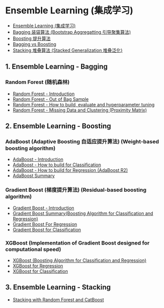 # Ensemble Learning (集成学习)
  * [Ensemble Learning (集成学习)](https://github.com/yangshiteng/StatQuest-Study-Notes/blob/main/Notes/Ensemble%20Learning.md)
  * [Bagging 装袋算法 (Bootstrap Aggregatting 引导聚集算法)](https://github.com/yangshiteng/StatQuest-Study-Notes/blob/main/Notes/Bagging.md)
  * [Boosting 提升算法](https://github.com/yangshiteng/StatQuest-Study-Notes/blob/main/Notes/Boosting.md)
  * [Bagging vs Boosting](https://github.com/yangshiteng/StatQuest-Study-Notes/blob/main/Notes/Bagging%20vs%20Boosting.md)
  * [Stacking 堆叠算法 (Stacked Generalization 堆叠泛化)](https://github.com/yangshiteng/StatQuest-Study-Notes/blob/main/Notes/stacking.md)

## 1. Ensemble Learning - Bagging

### Random Forest (随机森林)
  * [Random Forest - Introduction](https://github.com/yangshiteng/StatQuest-Study-Notes/blob/main/Notes/Random%20Forest.md)
  * [Random Forest - Out of Bag Sample](https://github.com/yangshiteng/StatQuest-Study-Notes/blob/main/Notes/outofbagsample.md)
  * [Random Forest - How to build, evaluate and hyperparameter tuning](https://github.com/yangshiteng/StatQuest-Study-Notes/blob/main/Notes/RandomForest.pdf)
  * [Random Forest - Missing Data and Clustering (Proximity Matrix)](https://github.com/yangshiteng/StatQuest-Study-Notes/blob/main/Notes/TreemodelMissingdata.pdf)

## 2. Ensemble Learning - Boosting

### AdaBoost (Adaptive Boosting 自适应提升算法) (Weight-based boosting algorithm)
  * [AdaBoost - Introduction](https://github.com/yangshiteng/StatQuest-Study-Notes/blob/main/Notes/AdaBoost%20Introduction.md)
  * [AdaBoost - How to build for Classification](https://github.com/yangshiteng/StatQuest-Study-Notes/blob/main/Notes/AdaBoost.pdf)
  * [AdaBoost - How to build for Regression (AdaBoost R2)](https://github.com/yangshiteng/StatQuest-Study-Notes/blob/main/Notes/Adaboost%20for%20Regression.md)
  * [AdaBoost Summary](https://github.com/yangshiteng/StatQuest-Study-Notes/blob/main/Notes/AdaBoost%20Summary.md)

### Gradient Boost (梯度提升算法) (Residual-based boosting algorithm) 
  * [Gradient Boost - Introduction]()
  * [Gradient Boost Summary(Boosting Algorithm for Classification and Regression)](https://github.com/yangshiteng/StatQuest-Study-Notes/blob/main/Notes/Gradient%20Boost%20Summary.md)
  * [Gradient Boost For Regression](https://github.com/yangshiteng/StatQuest-Study-Notes/blob/main/Notes/Gradient%20Boost%20for%20Regression.pdf)
  * [Gradient Boost for Classification](https://github.com/yangshiteng/StatQuest-Study-Notes/blob/main/Notes/Gradient%20Boost%20For%20Classification.pdf)

### XGBoost (Implementation of Gradient Boost designed for computational speed)
  * [XGBoost (Boosting Algorithm for Classification and Regression)](https://github.com/yangshiteng/StatQuest-Study-Notes/blob/main/Notes/XGBoost%20(Boosting%20Algorithm%20for%20Classification%20and%20Regression).md)
  * [XGBoost for Regression](https://github.com/yangshiteng/StatQuest-Study-Notes/blob/main/Notes/XGBoost%20for%20Regression.pdf)
  * [XGBoost for Classification](https://github.com/yangshiteng/StatQuest-Study-Notes/blob/main/Notes/XGBoost%20for%20Classification.pdf)

## 3. Ensemble Learning - Stacking

  * [Stacking with Random Forest and CatBoost](https://github.com/yangshiteng/StatQuest-Study-Notes/blob/main/Notes/stacking%20with%20randomforest%20and%20catboost.md)



